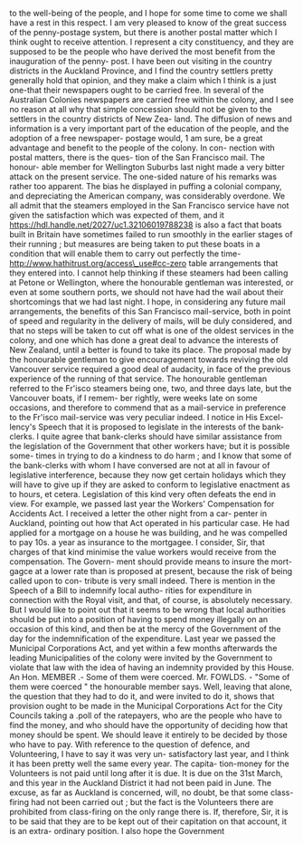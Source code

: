 to the well-being of the people, and I hope for some time to come we shall have a rest in this respect. I am very pleased to know of the great success of the penny-postage system, but there is another postal matter which I think ought to receive attention. I represent a city constituency, and they are supposed to be the people who have derived the most benefit from the inauguration of the penny- post. I have been out visiting in the country districts in the Auckland Province, and I find the country settlers pretty generally hold that opinion, and they make a claim which I think is a just one-that their newspapers ought to be carried free. In several of the Australian Colonies newspapers are carried free within the colony, and I see no reason at all why that simple concession should not be given to the settlers in the country districts of New Zea- land. The diffusion of news and information is a very important part of the education of the people, and the adoption of a free newspaper- postage would, 1 am sure, be a great advantage and benefit to the people of the colony. In con- nection with postal matters, there is the ques- tion of the San Francisco mail. The honour- able member for Wellington Suburbs last night made a very bitter attack on the present service. The one-sided nature of his remarks was rather too apparent. The bias he displayed in puffing a colonial company, and depreciating the American company, was considerably overdone. We all admit that the steamers employed in the San Francisco service have not given the satisfaction which was expected of them, and it https://hdl.handle.net/2027/uc1.32106019788238 is also a fact that boats built in Britain have sometimes failed to run smoothly in the earlier stages of their running ; but measures are being taken to put these boats in a condition that will enable them to carry out perfectly the time- http://www.hathitrust.org/access\_use#cc-zero table arrangements that they entered into. I cannot help thinking if these steamers had been calling at Petone or Wellington, where the honourable gentleman was interested, or even at some southern ports, we should not have had the wail about their shortcomings that we had last night. I hope, in considering any future mail arrangements, the benefits of this San Francisco mail-service, both in point of speed and regularity in the delivery of mails, will be duly considered, and that no steps will be taken to cut off what is one of the oldest services in the colony, and one which has done a great deal to advance the interests of New Zealand, until a better is found to take its place. The proposal made by the honourable gentleman to give encouragement towards reviving the old Vancouver service required a good deal of audacity, in face of the previous experience of the running of that service. The honourable gentleman referred to the Fr'isco steamers being one, two, and three days late, but the Vancouver boats, if I remem- ber rightly, were weeks late on some occasions, and therefore to commend that as a mail-service in preference to the Fr'isco mail-service was very peculiar indeed. I notice in His Excel- lency's Speech that it is proposed to legislate in the interests of the bank-clerks. I quite agree that bank-clerks should have similar assistance from the legislation of the Government that other workers have; but it is possible some- times in trying to do a kindness to do harm ; and I know that some of the bank-clerks with whom I have conversed are not at all in favour of legislative interference, because they now get certain holidays which they will have to give up if they are asked to conform to legislative enactment as to hours, et cetera. Legislation of this kind very often defeats the end in view. For example, we passed last year the Workers' Compensation for Accidents Act. I received a letter the other night from a car- penter in Auckland, pointing out how that Act operated in his particular case. He had applied for a mortgage on a house he was building, and he was compelled to pay 10s. a year as insurance to the mortgagee. I consider, Sir, that charges of that kind minimise the value workers would receive from the compensation. The Govern- ment should provide means to insure the mort- gagce at a lower rate than is proposed at present, because the risk of being called upon to con- tribute is very small indeed. There is mention in the Speech of a Bill to indemnify local autho- rities for expenditure in connection with the Royal visit, and that, of course, is absolutely necessary. But I would like to point out that it seems to be wrong that local authorities should be put into a position of having to spend money illegally on an occasion of this kind, and then be at the mercy of the Government of the day for the indemnification of the expenditure. Last year we passed the Municipal Corporations Act, and yet within a few months afterwards the leading Municipalities of the colony were invited by the Government to violate that law with the idea of having an indemnity provided by this House. An Hon. MEMBER .- Some of them were coerced. Mr. FOWLDS. - "Some of them were coerced " the honourable member says. Well, leaving that alone, the question that they had to do it, and were invited to do it, shows that provision ought to be made in the Municipal Corporations Act for the City Councils taking a .poll of the ratepayers, who are the people who have to find the money, and who should have the opportunity of deciding how that money should be spent. We should leave it entirely to be decided by those who have to pay. With reference to the question of defence, and Volunteering, I have to say it was very un- satisfactory last year, and I think it has been pretty well the same every year. The capita- tion-money for the Volunteers is not paid until long after it is due. It is due on the 31st March, and this year in the Auckland District it had not been paid in June. The excuse, as far as Auckland is concerned, will, no doubt, be that some class-firing had not been carried out ; but the fact is the Volunteers there are prohibited from class-firing on the only range there is. If, therefore, Sir, it is to be said that they are to be kept out of their capitation on that account, it is an extra- ordinary position. I also hope the Government 